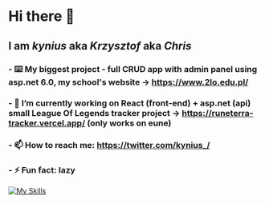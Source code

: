 # Hi there 👋
## I am **_kynius_** aka **_Krzysztof_** aka **_Chris_**
### - ⌨️ My biggest project - full CRUD app with admin panel using asp.net 6.0, my school's website -> https://www.2lo.edu.pl/
### - 🔭 I’m currently working on React (front-end) + asp.net (api) small League Of Legends tracker project -> https://runeterra-tracker.vercel.app/ (only works on eune)
### - 📫 How to reach me: https://twitter.com/kynius_/
### - ⚡ Fun fact: lazy



[![My Skills](https://skills.thijs.gg/icons?i=js,html,css,git,nextjs,react,cs)](https://kynius-portfolio.vercel.app/)
